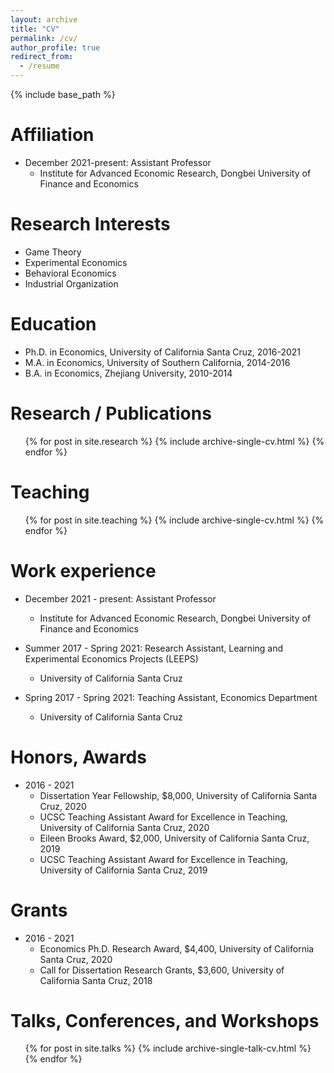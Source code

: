 ```yaml
---
layout: archive
title: "CV"
permalink: /cv/
author_profile: true
redirect_from:
  - /resume
---
```


{% include base_path %}

Affiliation
======
* December 2021-present: Assistant Professor
   * Institute for Advanced Economic Research, Dongbei University of Finance and Economics


Research Interests
======
* Game Theory
* Experimental Economics
* Behavioral Economics
* Industrial Organization


Education
======
* Ph.D. in Economics, University of California Santa Cruz, 2016-2021
* M.A. in Economics, University of Southern California, 2014-2016
* B.A. in Economics, Zhejiang University, 2010-2014


Research / Publications
=======================
  <ul>{% for post in site.research %}
    {% include archive-single-cv.html %}
  {% endfor %}</ul>


Teaching
======
  <ul>{% for post in site.teaching %}
    {% include archive-single-cv.html %}
  {% endfor %}</ul>


Work experience
======
* December 2021 - present: Assistant Professor
   * Institute for Advanced Economic Research, Dongbei University of Finance and Economics

* Summer 2017 - Spring 2021: Research Assistant, Learning and Experimental Economics Projects (LEEPS)
   * University of California Santa Cruz

* Spring 2017 - Spring 2021: Teaching Assistant, Economics Department
   * University of California Santa Cruz


Honors, Awards
======
* 2016 - 2021
   * Dissertation Year Fellowship, $8,000, University of California Santa Cruz, 2020
   * UCSC Teaching Assistant Award for Excellence in Teaching, University of California Santa Cruz, 2020
   * Eileen Brooks Award, $2,000, University of California Santa Cruz, 2019
   * UCSC Teaching Assistant Award for Excellence in Teaching, University of California Santa Cruz, 2019


Grants
======
* 2016 - 2021
   * Economics Ph.D. Research Award, $4,400, University of California Santa Cruz, 2020
   * Call for Dissertation Research Grants, $3,600, University of California Santa Cruz, 2018


Talks, Conferences, and Workshops
======
  <ul>{% for post in site.talks %}
    {% include archive-single-talk-cv.html %}
  {% endfor %}</ul>
